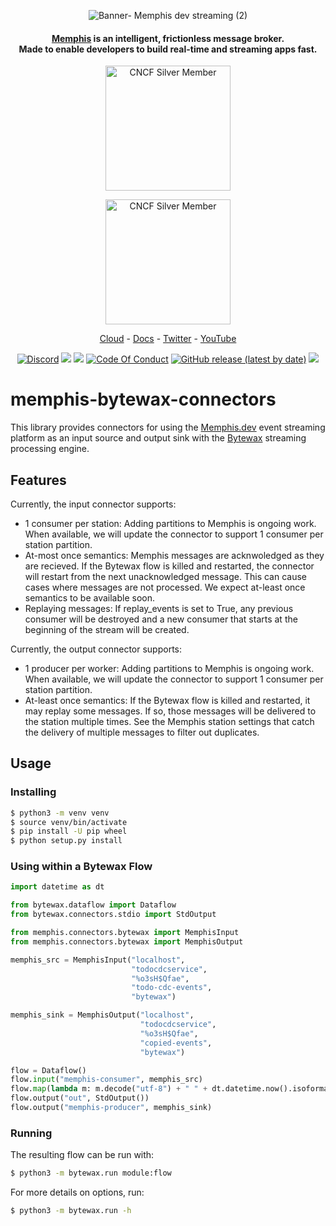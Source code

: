 <div align="center">
  
  ![Banner- Memphis dev streaming  (2)](https://github.com/memphisdev/memphis.py/assets/107035359/6787500c-d806-4f22-96aa-a182d4c24dfa)
  
</div>

<div align="center">

  <h4>

**[Memphis](https://memphis.dev)** is an intelligent, frictionless message broker.<br>Made to enable developers to build real-time and streaming apps fast.

  </h4>
  
  <a href="https://landscape.cncf.io/?selected=memphis"><img width="200" alt="CNCF Silver Member" src="https://github.com/cncf/artwork/raw/master/other/cncf-member/silver/white/cncf-member-silver-white.svg#gh-dark-mode-only"></a>
  
</div>

<div align="center">
  
  <img width="200" alt="CNCF Silver Member" src="https://github.com/cncf/artwork/raw/master/other/cncf-member/silver/color/cncf-member-silver-color.svg#gh-light-mode-only">
  
</div>
 
 <p align="center">
  <a href="https://memphis.dev/pricing/">Cloud</a> - <a href="https://memphis.dev/docs/">Docs</a> - <a href="https://twitter.com/Memphis_Dev">Twitter</a> - <a href="https://www.youtube.com/channel/UCVdMDLCSxXOqtgrBaRUHKKg">YouTube</a>
</p>

<p align="center">
<a href="https://discord.gg/WZpysvAeTf"><img src="https://img.shields.io/discord/963333392844328961?color=6557ff&label=discord" alt="Discord"></a>
<a href="https://github.com/memphisdev/memphis/issues?q=is%3Aissue+is%3Aclosed"><img src="https://img.shields.io/github/issues-closed/memphisdev/memphis?color=6557ff"></a> 
  <img src="https://img.shields.io/npm/dw/memphis-dev?color=ffc633&label=installations">
<a href="https://github.com/memphisdev/memphis/blob/master/CODE_OF_CONDUCT.md"><img src="https://img.shields.io/badge/Code%20of%20Conduct-v1.0-ff69b4.svg?color=ffc633" alt="Code Of Conduct"></a> 
<a href="https://docs.memphis.dev/memphis/release-notes/releases/v0.4.2-beta"><img alt="GitHub release (latest by date)" src="https://img.shields.io/github/v/release/memphisdev/memphis?color=61dfc6"></a>
<img src="https://img.shields.io/github/last-commit/memphisdev/memphis?color=61dfc6&label=last%20commit">
</p>

# memphis-bytewax-connectors
This library provides connectors for using the [Memphis.dev](https://memphis.dev) event
streaming platform as an input source and output sink with the [Bytewax](https://bytewax.io)
streaming processing engine.

## Features

Currently, the input connector supports:
* 1 consumer per station: Adding partitions to Memphis is ongoing work.
  When available, we will update the connector to support 1 consumer
  per station partition.
* At-most once semantics: Memphis messages are acknwoledged as they are
  recieved.  If the Bytewax flow is killed and restarted, the connector
  will restart from the next unacknowledged message.  This can cause cases
  where messages are not processed. We expect at-least once semantics
  to be available soon.
* Replaying messages: If replay_events is set to True, any previous
  consumer will be destroyed and a new consumer that starts at the beginning
  of the stream will be created.

Currently, the output connector supports:
* 1 producer per worker: Adding partitions to Memphis is ongoing work.
  When available, we will update the connector to support 1 consumer
  per station partition.
* At-least once semantics: If the Bytewax flow is killed and restarted,
  it may replay some messages.  If so, those messages will be delivered
  to the station multiple times.  See the Memphis station settings
  that catch the delivery of multiple messages to filter out duplicates.

## Usage


### Installing

```bash
$ python3 -m venv venv
$ source venv/bin/activate
$ pip install -U pip wheel
$ python setup.py install
```

### Using within a Bytewax Flow
```python
import datetime as dt

from bytewax.dataflow import Dataflow
from bytewax.connectors.stdio import StdOutput

from memphis.connectors.bytewax import MemphisInput
from memphis.connectors.bytewax import MemphisOutput

memphis_src = MemphisInput("localhost",
                           "todocdcservice",
                           "%o3sH$Qfae",
                           "todo-cdc-events",
                           "bytewax")

memphis_sink = MemphisOutput("localhost",
                             "todocdcservice",
                             "%o3sH$Qfae",
                             "copied-events",
                             "bytewax")

flow = Dataflow()
flow.input("memphis-consumer", memphis_src)
flow.map(lambda m: m.decode("utf-8") + " " + dt.datetime.now().isoformat())
flow.output("out", StdOutput())
flow.output("memphis-producer", memphis_sink)
```

### Running
The resulting flow can be run with:

```bash
$ python3 -m bytewax.run module:flow
```

For more details on options, run:

```bash
$ python3 -m bytewax.run -h
```
 
